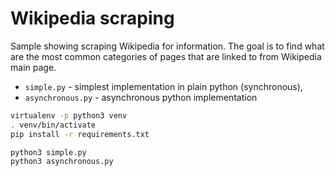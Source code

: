 # Wikipedia scraping

Sample showing scraping Wikipedia for information. The goal is to find what are the most common categories of pages that are linked to from Wikipedia main page.

* `simple.py` - simplest implementation in plain python (synchronous),
* `asynchronous.py` - asynchronous python implementation

```bash
virtualenv -p python3 venv
. venv/bin/activate
pip install -r requirements.txt

python3 simple.py
python3 asynchronous.py
```
